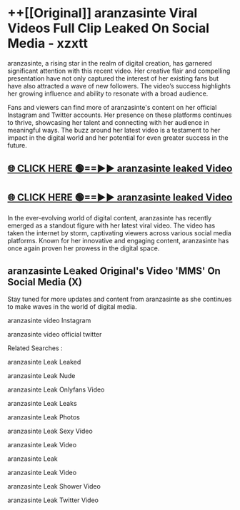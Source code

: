 # ++[[Original]] aranzasinte Viral Videos Full Clip Leaked On Social Media - xzxtt<br>

aranzasinte, a rising star in the realm of digital creation, has garnered significant attention with this recent video. Her creative flair and compelling presentation have not only captured the interest of her existing fans but have also attracted a wave of new followers. The video’s success highlights her growing influence and ability to resonate with a broad audience.

Fans and viewers can find more of aranzasinte's content on her official Instagram and Twitter accounts. Her presence on these platforms continues to thrive, showcasing her talent and connecting with her audience in meaningful ways. The buzz around her latest video is a testament to her impact in the digital world and her potential for even greater success in the future.


## [🌐 CLICK HERE 🟢==►► aranzasinte leaked Video ](https://onlyclips.site?title=aranzasinte&ref=git)

## [🌐 CLICK HERE 🟢==►► aranzasinte leaked Video ](https://onlyclips.site?title=aranzasinte&ref=git)


In the ever-evolving world of digital content, aranzasinte has recently emerged as a standout figure with her latest viral video. The video has taken the internet by storm, captivating viewers across various social media platforms. Known for her innovative and engaging content, aranzasinte has once again proven her prowess in the digital space.



## aranzasinte L𝚎aked Original's Video 'MMS' On Social Media (X)


Stay tuned for more updates and content from aranzasinte as she continues to make waves in the world of digital media.

aranzasinte video Instagram

aranzasinte video official twitter


Related Searches :

aranzasinte Leak Leaked

aranzasinte Leak Nude

aranzasinte Leak Onlyfans Video

aranzasinte Leak Leaks

aranzasinte Leak Photos

aranzasinte Leak Sexy Video

aranzasinte Leak Video

aranzasinte Leak

aranzasinte Leak Video

aranzasinte Leak Shower Video

aranzasinte Leak Twitter Video

